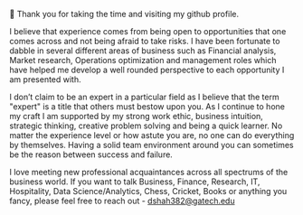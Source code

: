 👋 Thank you for taking the time and visiting my github profile.

I believe that experience comes from being open to opportunities that one comes across and not being afraid to take risks. I have been fortunate to dabble in several different areas of business such as Financial analysis, Market research, Operations optimization and management roles which have helped me develop a well rounded perspective to each opportunity I am presented with.

I don’t claim to be an expert in a particular field as I believe that the term "expert" is a title that others must bestow upon you. As I continue to hone my craft I am supported by my strong work ethic, business intuition, strategic thinking, creative problem solving and being a quick learner. No matter the experience level or how astute you are, no one can do everything by themselves. Having a solid team environment around you can sometimes be the reason between success and failure.

I love meeting new professional acquaintances across all spectrums of the business world. If you want to talk Business, Finance, Research, IT, Hospitality, Data Science/Analytics, Chess, Cricket, Books or anything you fancy, please feel free to reach out - dshah382@gatech.edu
